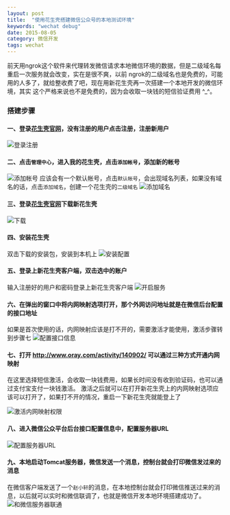 ```yaml
---
layout: post
title:  "使用花生壳搭建微信公众号的本地测试环境"
keywords: "wechat debug"
date: 2015-08-05
category: 微信开发
tags: wechat
---
```

前天用ngrok这个软件来代理转发微信请求本地微信环境的数据，但是二级域名每重启一次服务就会改变，实在是很不爽，以前
ngrok的二级域名也是免费的，可能用的人多了，就给整收费了吧，现在用新花生壳再一次搭建一个本地开发的微信环境，其实
这个严格来说也不是免费的，因为会收取一块钱的短信验证费用 ^_^。

### 搭建步骤
#### 一、登录[花生壳官网](http://hsk.oray.com/)，没有注册的用户点击注册，注册新用户
![登录注册](http://i1.tietuku.com/ca7276ef94614343.png)

#### 二、点击`管理中心`，进入我的花生壳，点击`添加帐号`，添加新的帐号
![添加帐号](http://i1.tietuku.com/8fcc5c6fa0303f8c.png)
应该会有一个默认帐号，点击`默认帐号`，会出现域名列表，如果没有域名的话，点击`添加域名`，创建一个花生壳的`二级域名`
![添加域名](http://i1.tietuku.com/007820205eff83f8.png)
<!-- more -->
#### 三、登录[花生壳官网](http://hsk.oray.com/)下载新花生壳
![下载](http://i1.tietuku.com/21226425440dd5b8.jpg)
#### 四、安装花生壳
双击下载的安装包，安装到本机上
![安装配置](http://i1.tietuku.com/c92b1be2c6616b92.png)

#### 五、登录上新花生壳客户端，双击选中的账户
输入注册好的用户和密码登录上新花生壳客户端
![开启服务](http://i1.tietuku.com/1e0c8a4e9c08483a.png)

#### 六、在弹出的窗口中将内网映射选项打开，那个外网访问地址就是在微信后台配置的接口地址
如果是首次使用的话，内网映射应该是打不开的，需要激活才能使用，激活步骤转到步骤七
![配置接口信息](http://i1.tietuku.com/2172fc5eb39d7a96.png)

#### 七、打开 http://www.oray.com/activity/140902/ 可以通过三种方式开通内网映射
在这里选择短信激活，会收取一块钱费用，如果长时间没有收到验证码，也可以通过支付宝支付一块钱激活。
激活之后就可以在打开新花生壳上的内网映射选项应该可以打开了，如果打不开的情况，重启一下新花生壳就能登上了

![激活内网映射权限](http://i1.tietuku.com/f122a2a40782e5e6.png)

#### 八、进入微信公众平台后台接口配置信息中，配置服务器URL
![配置服务器URL](http://i1.tietuku.com/bc89b32d68437d27.png)
#### 九、本地启动Tomcat服务器，微信发送一个消息，控制台就会打印微信发过来的消息
在微信客户端发送了一个`赵小轩`的消息，在本地控制台就会打印微信推送过来的消息，以后就可以实时和微信联调了，也就是微信开发本地环境搭建成功了。
![和微信服务器联通](http://i3.tietuku.com/cd0dda088c781086.png)



